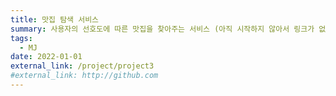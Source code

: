 ```yaml
---
title: 맛집 탐색 서비스
summary: 사용자의 선호도에 따른 맛집을 찾아주는 서비스 (아직 시작하지 않아서 링크가 없음. 나중에 추가할 예정)
tags:
  - MJ
date: 2022-01-01
external_link: /project/project3
#external_link: http://github.com
---
```

